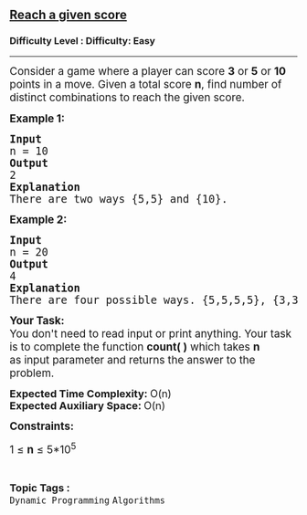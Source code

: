 <h2><a href="https://www.geeksforgeeks.org/problems/reach-a-given-score-1587115621/1?page=1&category=Dynamic%20Programming&difficulty=Easy&sortBy=submissions">Reach a given score</a></h2><h3>Difficulty Level : Difficulty: Easy</h3><hr><div class="problems_problem_content__Xm_eO"><p><span style="font-size: 14pt;">Consider a game where a player can score <strong>3</strong> or <strong>5</strong> or <strong>10</strong> points in a move. Given a total score <strong>n</strong>, find number of distinct combinations to reach the given score.</span></p>
<p><span style="font-size: 14pt;"><strong>Example 1:</strong></span></p>
<pre><span style="font-size: 14pt;"><strong>Input</strong>
n = 10
<strong>Output</strong>
2
<strong>Explanation</strong>
There are two ways {5,5} and {10}.</span></pre>
<p><span style="font-size: 14pt;"><strong>Example 2:</strong></span></p>
<pre><span style="font-size: 14pt;"><strong>Input<br></strong>n = 20
<strong>Output</strong>
4
<strong>Explanation</strong>
There are four possible ways. {5,5,5,5}, {3,3,3,3,3,5}, {10,10}, {5,5,10}.</span></pre>
<p><span style="font-size: 14pt;"><strong>Your Task:&nbsp;&nbsp;</strong><br>You don't need to read input or print anything. Your task is to complete the function&nbsp;<strong>count( )</strong> which takes <strong>n </strong>as&nbsp;input parameter&nbsp;and returns the answer to the problem.</span></p>
<p><strong style="font-size: 18px;">Expected Time Complexity:&nbsp;</strong><span style="font-size: 18px;">O(n)<br></span><strong style="font-size: 18px;">Expected Auxiliary Space:&nbsp;</strong><span style="font-size: 18px;">O(n)</span></p>
<p><strong style="font-size: 14pt;">Constraints:</strong></p>
<p><span style="font-size: 14pt;">1 ≤ <strong>n</strong> ≤ 5*10<sup>5</sup></span></p></div><br><p><span style=font-size:18px><strong>Topic Tags : </strong><br><code>Dynamic Programming</code>&nbsp;<code>Algorithms</code>&nbsp;
